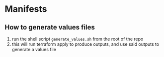 # Manifests

## How to generate values files

1. run the shell script `generate_values.sh` from the root of the repo
2. this will run terraform apply to produce outputs, and use said outputs to generate a values file
